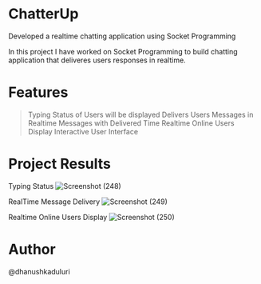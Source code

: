 # ChatterUp
Developed a realtime chatting application using Socket Programming

In this project I have worked on Socket Programming to build chatting application that deliveres users responses in realtime.

# Features
> Typing Status of Users will be displayed
> Delivers Users Messages in Realtime
> Messages with Delivered Time
> Realtime Online Users Display
> Interactive User Interface

# Project Results

Typing Status
![Screenshot (248)](https://github.com/dhanushkaduluri/ChatterUp/assets/141426818/e22cd419-a201-464b-ab0d-8a0eb5aff7d8)

RealTime Message Delivery
![Screenshot (249)](https://github.com/dhanushkaduluri/ChatterUp/assets/141426818/ab0875a3-0a84-45a6-8d11-0b6b64a53772)

Realtime Online Users Display
![Screenshot (250)](https://github.com/dhanushkaduluri/ChatterUp/assets/141426818/895bd384-0735-40cb-a022-68ace581613a)

# Author
@dhanushkaduluri
